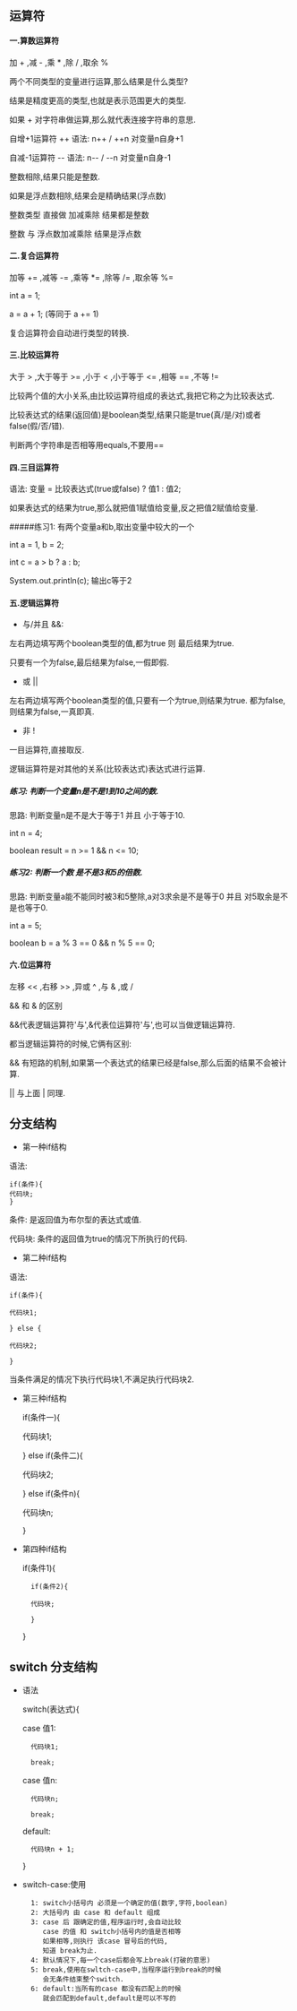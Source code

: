 ## 运算符
#### 一.算数运算符

加 + ,减 - ,乘 * ,除 / ,取余 %

两个不同类型的变量进行运算,那么结果是什么类型?

结果是精度更高的类型,也就是表示范围更大的类型.

如果 + 对字符串做运算,那么就代表连接字符串的意思.

自增+1运算符 ++ 语法:  n++ / ++n 对变量n自身+1

自减-1运算符 -- 语法:  n-- / --n 对变量n自身-1

整数相除,结果只能是整数.

如果是浮点数相除,结果会是精确结果(浮点数)

整数类型 直接做 加减乘除 结果都是整数

整数 与 浮点数加减乘除 结果是浮点数

#### 二.复合运算符

加等 += ,减等 -= ,乘等 *= ,除等 /= ,取余等 %=

int a = 1;

a = a + 1; (等同于 a += 1)

复合运算符会自动进行类型的转换.

#### 三.比较运算符

大于 > ,大于等于 >= ,小于 < ,小于等于 <= ,相等 == ,不等 !=

比较两个值的大小关系,由比较运算符组成的表达式,我把它称之为比较表达式.

比较表达式的结果(返回值)是boolean类型,结果只能是true(真/是/对)或者false(假/否/错).

判断两个字符串是否相等用equals,不要用==

#### 四.三目运算符

语法:  变量 = 比较表达式(true或false) ? 值1 : 值2;

如果表达式的结果为true,那么就把值1赋值给变量,反之把值2赋值给变量.

#####练习1: 有两个变量a和b,取出变量中较大的一个

int a = 1, b = 2;

int c = a > b ? a : b;

System.out.println(c); 输出c等于2

#### 五.逻辑运算符

* 与/并且 &&: 

左右两边填写两个boolean类型的值,都为true 则 最后结果为true.

只要有一个为false,最后结果为false,一假即假.

* 或 || 

左右两边填写两个boolean类型的值,只要有一个为true,则结果为true.
都为false,则结果为false,一真即真.

* 非 !

一目运算符,直接取反.

逻辑运算符是对其他的关系(比较表达式)表达式进行运算.

##### 练习: 判断一个变量n是不是1到10之间的数.

思路: 判断变量n是不是大于等于1 并且 小于等于10.

int n = 4;

boolean result = n >= 1 && n <= 10;

##### 练习2: 判断一个数 是不是3和5的倍数.

思路: 判断变量a能不能同时被3和5整除,a对3求余是不是等于0 并且 对5取余是不是也等于0.

int a = 5;

boolean b = a % 3 == 0 && n % 5 == 0;

#### 六.位运算符

左移 << ,右移 >> ,异或 ^ ,与 & ,或 /

&& 和 & 的区别

&&代表逻辑运算符'与',&代表位运算符'与',也可以当做逻辑运算符.

都当逻辑运算符的时候,它俩有区别:

&& 有短路的机制,如果第一个表达式的结果已经是false,那么后面的结果不会被计算.

|| 与上面 | 同理.

## 分支结构

* 第一种if结构

语法: 

    if(条件){
    代码块;
    }

条件: 是返回值为布尔型的表达式或值.

代码块: 条件的返回值为true的情况下所执行的代码.

* 第二种if结构

语法: 

    if(条件){

    代码块1;
    
    } else {
    
    代码块2;
    
    }
    
当条件满足的情况下执行代码块1,不满足执行代码块2.

* 第三种if结构

    if(条件一){

    代码块1;
    
    } else if(条件二){
    
    代码块2;
    
    } else if(条件n){
    
    代码块n;
    
    }
    
* 第四种if结构

    if(条件1){
    
        if(条件2){
        
        代码块;
        
        }
    }

## switch 分支结构

* 语法

    switch(表达式){
    
    case 值1:
    
        代码块1;
        
        break;
        
    case 值n:
    
        代码块n;
        
        break;
        
    default:
    
        代码块n + 1;
    
    }
    
* switch-case:使用

        1: switch小括号内 必须是一个确定的值(数字,字符,boolean)
        2: 大括号内 由 case 和 default 组成
        3: case 后 跟确定的值,程序运行时,会自动比较
           case 的值 和 switch小括号内的值是否相等
           如果相等,则执行 该case 冒号后的代码,
           知道 break为止.
        4: 默认情况下,每一个case后都会写上break(打破的意思)
        5: break,使用在swltch-case中,当程序运行到break的时候
           会无条件结束整个switch.
        6: default:当所有的case 都没有匹配上的时候
           就会匹配到default,default是可以不写的
